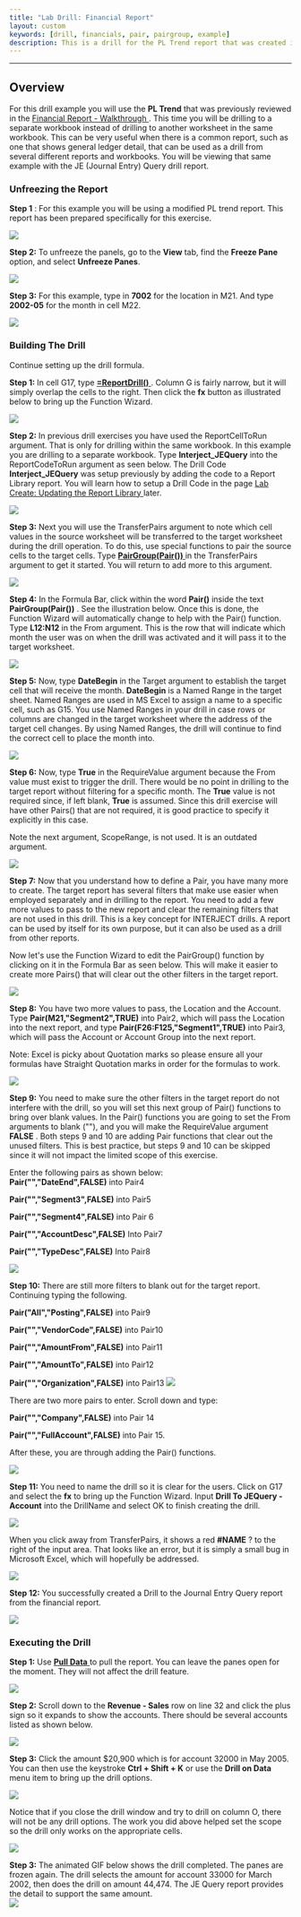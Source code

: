 ```yaml
---
title: "Lab Drill: Financial Report"
layout: custom
keywords: [drill, financials, pair, pairgroup, example]
description: This is a drill for the PL Trend report that was created in a previous walkthrough. This time you will be drilling to a separate workbook instead of to another worksheet.
---
```

* * *

##  **Overview**

For this drill example you will use the **PL Trend** that was previously reviewed in the [ Financial Report - Walkthrough ](/wAbout/Financial-Report.html) . This time you will be drilling to a separate workbook instead of drilling to another worksheet in the same workbook. This can be very useful when there is a common report, such as one that shows general ledger detail, that can be used as a drill from several different reports and workbooks. You will be viewing that same example with the JE  (Journal Entry)  Query drill report. 

###  Unfreezing the Report 

**Step 1** : For this example you will be using a modified PL trend report. This report has been prepared specifically for this exercise. 

![](/images/L-Drill-Financial/01.png)
<br>
  
**Step 2:** To unfreeze the panels, go to the **View** tab, find the **Freeze Pane** option, and select **Unfreeze Panes**. 

![](/images/L-Drill-Financial/02.png)
<br>

**Step 3:** For this example, type in **7002** for the location in M21. And type **2002-05** for the month in cell M22. 

![](/images/L-Drill-Financial/03.png)
<br>

###  Building The Drill 

Continue setting up the drill formula. 

**Step 1:** In cell G17, type [ **=ReportDrill()** ](/wIndex/ReportDrill.html). Column G is fairly narrow, but it will simply overlap the cells to the right. Then click the **fx** button as illustrated below to bring up the Function Wizard. 

![](/images/L-Drill-Financial/04.png)
<br>
  
**Step 2:** In previous drill exercises you have used the ReportCellToRun argument. That is only for drilling within the same workbook. In this example you are drilling to a separate workbook. Type **Interject_JEQuery** into the ReportCodeToRun argument as seen below. The Drill Code **Interject_JEQuery** was setup previously by adding the code to a Report Library report. You will learn how to setup a Drill Code in the page [ Lab Create: Updating the Report Library ](/wGetStarted/L-Create-UpdatingReportLibrary.html) later. 

![](/images/L-Drill-Financial/05.png)
<br>
  
**Step 3:** Next you will use the  TransferPairs argument to note which cell values in the source worksheet will be transferred to the target worksheet during the drill operation. To do this, use special functions to pair the source cells to the target cells. Type  [ **PairGroup(Pair())** ](/wIndex/PairGroup.html) in the TransferPairs argument to get it started. You will return to add more to this argument. 

![](/images/L-Drill-Financial/06.png)
<br>
  
**Step 4:** In the Formula Bar, click within the word **Pair()** inside the text **PairGroup(Pair())** . See the illustration below. Once this is done, the Function Wizard will automatically change to help with the Pair() function. Type **L12:N12** in the From argument. This is the row that will indicate which month the user was on when the drill was activated and it will pass it to the target worksheet. 

![](/images/L-Drill-Financial/07.png)
<br>
  
**Step 5:** Now, type **DateBegin** in the Target argument to establish the target cell that will receive the month. **DateBegin** is a Named Range in the target sheet. Named Ranges are used in MS Excel to assign a name to a specific cell, such as G15. You use Named Ranges in your drill in case rows or columns are changed in the target worksheet where the address of the target cell changes. By using Named Ranges, the drill will continue to find the correct cell to place the month into. 

![](/images/L-Drill-Financial/08.png)
<br>
  
**Step 6:** Now, type **True** in the RequireValue argument because the From value must exist to trigger the drill. There would be no point in drilling to the target report without filtering for a specific month. The **True** value is not required since, if left blank, **True** is assumed. Since this drill exercise will have other Pairs() that are not required, it is good practice to specify it explicitly in this case. 

Note the next argument, ScopeRange, is not used. It is an outdated argument. 

![](/images/L-Drill-Financial/09.png)
<br>
  
**Step 7:** Now that you understand how to define a Pair, you have many more to create. The target report has several filters that make use easier when employed separately and in drilling to the report. You need to add a few more values to pass to the new report and clear the remaining filters that are not used in this drill. This is a key concept for INTERJECT drills. A report can be used by itself for its own purpose, but it can also be used as a drill from other reports. 

Now let's use the Function Wizard to edit the PairGroup() function by clicking on it in the Formula Bar as seen below. This will make it easier to create more Pairs() that will clear out the other filters in the target report. 

![](/images/L-Drill-Financial/10.png)
<br>
  
**Step 8:** You have two more values to pass, the Location and the Account. Type **Pair(M21,"Segment2",TRUE)** into Pair2, which will pass the Location into the next report, and type **Pair(F26:F125,"Segment1",TRUE)** into Pair3, which will pass the Account or Account Group into the next report. 


Note: Excel is picky about Quotation marks so please ensure all your formulas have Straight Quotation marks in order for the formulas to work.

![](/images/L-Drill-Financial/11.png)
<br>
  
**Step 9:** You need to make sure the other filters in the target report do not interfere with the drill, so you will set this next group of Pair() functions to bring over blank values. In the Pair() functions you are going to set the From arguments to blank (""), and you will make the RequireValue argument **FALSE** . Both steps 9 and 10 are adding Pair functions that clear out the unused filters. This is best practice, but steps 9 and 10 can be skipped since it will not impact the limited scope of this exercise. 

Enter the following pairs as shown below:   
**Pair("","DateEnd",FALSE)** into Pair4 

**Pair("","Segment3",FALSE)** into Pair5 

**Pair("","Segment4",FALSE)** into Pair 6 

**Pair("","AccountDesc",FALSE)** Into Pair7 

**Pair("","TypeDesc",FALSE)** Into Pair8 

![](/images/L-Drill-Financial/12.png)
<br>
  
**Step 10:** There are still more filters to blank out for the target report. Continuing typing the following. 

**Pair("All","Posting",FALSE)** into Pair9 

**Pair("","VendorCode",FALSE)** into Pair10 

**Pair("","AmountFrom",FALSE)** into Pair11 

**Pair("","AmountTo",FALSE)** into Pair12 

**Pair("","Organization",FALSE)** into Pair13 
![](/images/L-Drill-Financial/13.png)
<br>
  
There are two more pairs to enter. Scroll down and type: 

**Pair("","Company",FALSE)** into Pair 14 

**Pair("","FullAccount",FALSE)** into Pair 15. 

After these, you are through adding the Pair() functions. 

![](/images/L-Drill-Financial/14.png)
<br>
  
**Step 11:** You need to name the drill so it is clear for the users. Click on G17 and select the **fx** to bring up the Function Wizard. Input **Drill To JEQuery - Account** into the DrillName and select OK to finish creating the drill. 

![](/images/L-Drill-Financial/15.png)
<br>
  
When you click away from TransferPairs, it shows a red **#NAME** ? to the right of the input area. That looks like an error, but it is simply a small bug in Microsoft Excel, which will hopefully be addressed. 

![](/images/L-Drill-Financial/16.png)
<br>
  
**Step 12:** You successfully created a Drill to the Journal Entry Query report from the financial report. 

![](/images/L-Drill-Financial/17.png)
<br>

###  Executing the Drill 

**Step 1:** Use [ **Pull Data** ](/wGetStarted/INTERJECT-Ribbon-Menu-Items.html) to pull the report. You can leave the panes open for the moment. They will not affect the drill feature. 

![](/images/L-Drill-Financial/18.png)
<br>
  
**Step 2:** Scroll down to the **Revenue - Sales** row on line 32 and click the plus sign so it expands to show the accounts. There should be several accounts listed as shown below. 

![](/images/L-Drill-Financial/19.png)
<br>
  
**Step 3:** Click the amount $20,900 which is for account 32000 in May 2005. You can then use the keystroke **Ctrl + Shift + K** or use the **Drill on Data** menu item to bring up the drill options. 

![](/images/L-Drill-Financial/20.png)
<br>
  
Notice that if you close the drill window and try to drill on column O, there will not be any drill options. The work you did above helped set the scope so the drill only works on the appropriate cells. 

![](/images/L-Drill-Financial/21.png)
<br>
  
**Step 3:** The animated GIF below shows the drill completed. The panes are frozen again. The drill selects the amount for account 33000 for March 2002, then does the drill on amount 44,474. The JE Query report provides the detail to support the same amount.   
![](/images/L-Drill-Financial/22.gif)
<br>
